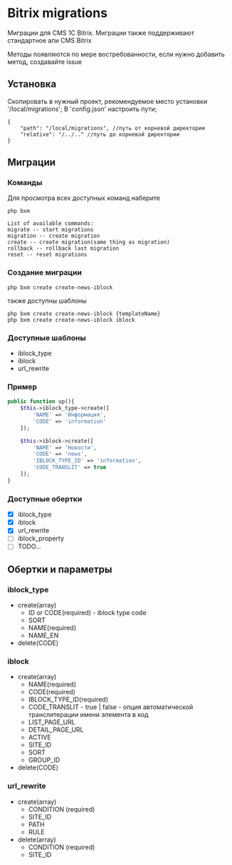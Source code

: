 # Bitrix migrations
Миграции для CMS 1C Bitrix. Миграции также поддерживают стандартное апи CMS Bitrix

Методы появляются по мере востребованности, если нужно добавить метод, создавайте issue

## Установка
Скопировать в нужный проект, рекомендуемое место установки '/local/migrations';
В 'config.json' настроить пути;
```
{
    "path": "/local/migrations", //путь от корневой директории
    "relative": "/../.." //путь до корневой директории
}
```

## Миграции
### Команды
Для просмотра всех доступных команд наберите
```
php bxm
```

```
List of available commands:
migrate -- start migrations
migration -- create migration
create -- create migration(same thing as migration)
rollback -- rollback last migration
reset -- reset migrations
```

### Создание миграции
```
php bxm create create-news-iblock
```
также доступны шаблоны
```
php bxm create create-news-iblock {templateName}
php bxm create create-news-iblock iblock
```
### Доступные шаблоны
* iblock_type
* iblock
* url_rewrite

### Пример
```php
public function up(){
    $this->iblock_type->create([
        'NAME' => 'Информация',
        'CODE' => 'information'
    ]);

    $this->iblock->create([
        'NAME' => 'Новости',
        'CODE' => 'news',
        'IBLOCK_TYPE_ID' => 'information',
        'CODE_TRANSLIT' => true
    ]);
}
```

### Доступные обертки
- [x] iblock_type
- [x] iblock
- [x] url_rewrite
- [ ] iblock_property
- [ ] TODO...

## Обертки и параметры
### iblock_type
* create(array)
    * ID or CODE(required) - iblock type code
    * SORT
    * NAME(required)
    * NAME_EN
* delete(CODE)

### iblock
* create(array)
    * NAME(required)
    * CODE(required)
    * IBLOCK_TYPE_ID(required)
    * CODE_TRANSLIT - true | false - опция автоматической транслитерации имени элемента в код
    * LIST_PAGE_URL
    * DETAIL_PAGE_URL
    * ACTIVE
    * SITE_ID
    * SORT       
    * GROUP_ID
* delete(CODE)

### url_rewrite
* create(array)
    * CONDITION (required)
    * SITE_ID
    * PATH
    * RULE
* delete(array)
    * CONDITION (required)
    * SITE_ID
